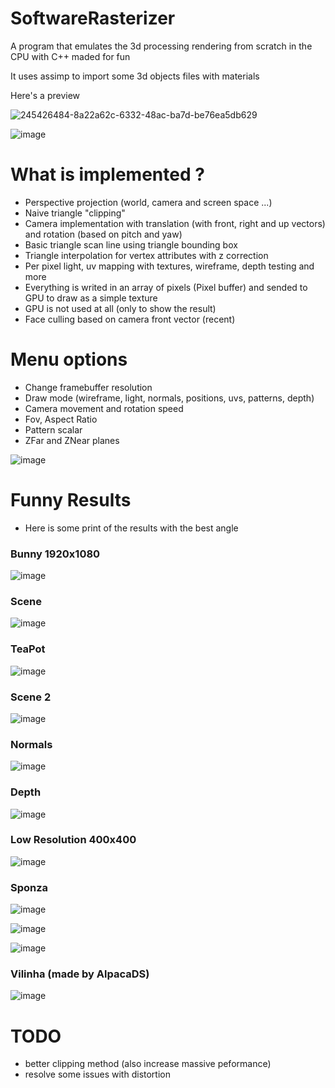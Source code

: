 # SoftwareRasterizer

A program that emulates the 3d processing rendering from scratch in the CPU with C++ maded for fun

It uses assimp to import some 3d objects files with materials

Here's a preview

![245426484-8a22a62c-6332-48ac-ba7d-be76ea5db629](https://github.com/RodrigoPAml/SoftwareRasterizer/assets/41243039/bf4f6ff5-3029-439f-a41e-f891bf68d838)

![image](https://github.com/RodrigoPAml/SoftwareRasterizer/assets/41243039/a28a3295-090c-48ad-a84e-c46ec5c8c234)

# What is implemented ?

- Perspective projection (world, camera and screen space ...)
- Naive triangle "clipping"
- Camera implementation with translation (with front, right and up vectors) and rotation (based on pitch and yaw)
- Basic triangle scan line using triangle bounding box
- Triangle interpolation for vertex attributes with z correction
- Per pixel light, uv mapping with textures, wireframe, depth testing and more
- Everything is writed in an array of pixels (Pixel buffer) and sended to GPU to draw as a simple texture
- GPU is not used at all (only to show the result)
- Face culling based on camera front vector (recent)

# Menu options

- Change framebuffer resolution
- Draw mode (wireframe, light, normals, positions, uvs, patterns, depth)
- Camera movement and rotation speed
- Fov, Aspect Ratio
- Pattern scalar
- ZFar and ZNear planes

![image](https://github.com/RodrigoPAml/SotfwareRasterizer/assets/41243039/08e85a14-454d-4bc3-a368-284ccf76c60f)

# Funny Results

- Here is some print of the results with the best angle

### Bunny 1920x1080

![image](https://github.com/RodrigoPAml/SotfwareRasterizer/assets/41243039/0ba32859-3119-4d8d-b651-56ac571d973b)

### Scene

![image](https://github.com/RodrigoPAml/SotfwareRasterizer/assets/41243039/5a81c101-a7dc-4d6d-85ab-5256295b15bb)

### TeaPot

![image](https://github.com/RodrigoPAml/SoftwareRasterizer/assets/41243039/6d88d15d-6e3d-4300-86b8-b87ff361eb5a)

### Scene 2

![image](https://github.com/RodrigoPAml/SoftwareRasterizer/assets/41243039/bb284b52-43b0-4399-9777-3aac65d071c6)

### Normals

![image](https://github.com/RodrigoPAml/SotfwareRasterizer/assets/41243039/f82c72cf-513f-4dd6-97c4-fa0d467da364)

### Depth

![image](https://github.com/RodrigoPAml/SotfwareRasterizer/assets/41243039/d8ca9dc2-41ab-4283-a25c-22dfa94251af)

### Low Resolution 400x400

![image](https://github.com/RodrigoPAml/SotfwareRasterizer/assets/41243039/c554af21-ee0d-4cd5-b259-580999713028)

### Sponza

![image](https://github.com/RodrigoPAml/SoftwareRasterizer/assets/41243039/5c68e27f-e5c2-498a-a22a-4fae21904cee)

![image](https://github.com/RodrigoPAml/SoftwareRasterizer/assets/41243039/12651576-52e0-4b0f-b350-6789de0dd92e)

![image](https://github.com/RodrigoPAml/SoftwareRasterizer/assets/41243039/3dff7220-b8ff-472e-b943-06df2e7d8dca)

### Vilinha (made by AlpacaDS)

![image](https://github.com/RodrigoPAml/SoftwareRasterizer/assets/41243039/eb91aef7-4a7e-4592-9c58-0d3eb32495c7)

# TODO

- better clipping method (also increase massive peformance)
- resolve some issues with distortion
